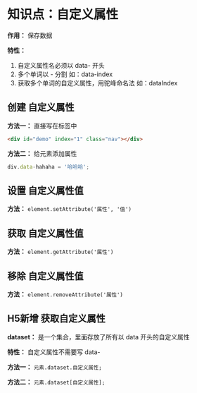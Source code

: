 # 知识点：自定义属性

**作用：** 保存数据

**特性：**
1. 自定义属性名必须以 data- 开头
2. 多个单词以 - 分割     如：data-index
3. 获取多个单词的自定义属性，用驼峰命名法    如：dataIndex

## 创建 自定义属性

**方法一：** 直接写在标签中
```html
<div id="demo" index="1" class="nav"></div>
```

**方法二：** 给元素添加属性
```js
div.data-hahaha = '哈哈哈';
```

## 设置 自定义属性值

**方法：** `element.setAttribute('属性', '值')`

## 获取 自定义属性值

**方法：** `element.getAttribute('属性')`

## 移除 自定义属性值

**方法：** `element.removeAttribute('属性')`

## H5新增 获取自定义属性

**dataset：** 是一个集合，里面存放了所有以 data 开头的自定义属性

**特性：** 自定义属性不需要写 data-

**方法一：** `元素.dataset.自定义属性;`

**方法二：** `元素.dataset[自定义属性];`
